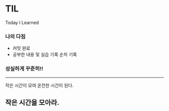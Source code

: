 # TIL

Today I Learned

### 나의 다짐

- 커밋 완료
- 공부한 내용 및 실습 기록 순차 기록

### 성실하게 꾸준히!!

---

작은 시간이 모여 온전한 시간이 된다.

작은 시간을 모아라.
---

